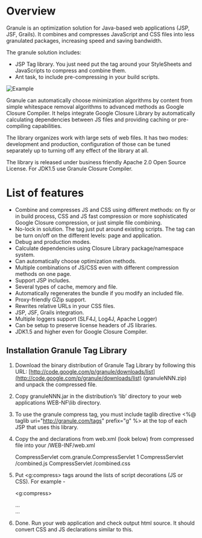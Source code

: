 Overview
=======
Granule is an optimization solution for Java-based web applications (JSP, JSF, Grails). It combines and compresses JavaScript and CSS files into less granulated packages, increasing speed and saving bandwidth.

The granule solution includes:
 -   JSP Tag library. You just need put the tag around your StyleSheets and JavaScripts to compress and combine them.
 -   Ant task, to include pre-compressing in your build scripts. 


![Example](https://sites.google.com/site/granuletag/_/rsrc/1297244554577/home/demojsphtml.png)

Granule can automatically choose minimization algorithms by content from simple whitespace removal algorithms to advanced methods as Google Closure Compiler. It helps integrate Google Closure Library by automatically calculating dependencies between JS files and providing caching or pre-compiling capabilities. 

The library organizes work with large sets of web files. It has two modes: development and production, configuration of those can be tuned separately up to turning off any effect of the library at all. 

The library is released under business friendly Apache 2.0 Open Source License. 
For JDK1.5 use Granule Closure Compiler.


List of features
===========
  *  Combine and compresses JS and CSS using different methods: on fly or in build process, CSS and JS fast compression or more sophisticated Google Closure compression, or just simple file combining. 
  *  No-lock in solution. The tag just put around existing scripts. The tag can be turn on/off on the different levels: page and application.
  *  Debug and production modes.
  *  Calculate dependencies using Closure Library package/namespace system.
  *  Can automatically choose optimization methods.
  *  Multiple combinations of JS/CSS even with different compression methods on one page.
  *  Support JSP includes.
  *  Several types of cache, memory and file.
  *  Automatically regenerates the bundle if you modify an included file.
  *  Proxy-friendly GZip support.
  *  Rewrites relative URLs in your CSS files.
  *  JSP, JSF, Grails integration.
  *  Multiple loggers support (SLF4J, Log4J, Apache Logger)
  *  Can be setup to preserve license headers of JS libraries.
  * JDK1.5 and higher even for Google Closure Compiler.

## Installation Granule Tag Library ##
1. Download the binary distribution of Granule Tag Library by following this URL: [http://code.google.com/p/granule/downloads/list](http://code.google.com/p/granule/downloads/list) (granuleNNN.zip) and unpack the compressed file.

2. Copy granuleNNN.jar in the distribution’s ‘lib’ directory to your web applications WEB-NF\lib directory.

3. To use the granule compress tag, you must include taglib directive <%@ taglib uri="http://granule.com/tags" prefix="g" %> at the top of each JSP that uses this library.

4. Copy the <servlet> and <servlet-mapping> declarations from web.xml (look below) from compressed file into your /WEB-INF/web.xml 

	<servlet>
		<servlet-name>CompressServlet</servlet-name>
		<servlet-class>com.granule.CompressServlet</servlet-class>
		<load-on-startup>1</load-on-startup>
	</servlet>
	<servlet-mapping>
		<servlet-name>CompressServlet</servlet-name>
		<url-pattern>/combined.js</url-pattern>
	</servlet-mapping>
	<servlet-mapping>
		<servlet-name>CompressServlet</servlet-name>
		<url-pattern>/combined.css</url-pattern>
	</servlet-mapping>

5. Put <g:compress> tags around the lists of script decorations (JS or CSS). For example -

    <g:compress>
      <link rel="stylesheet" type="text/css" href="css/dp.css"/>
      <link rel="stylesheet" type="text/css" href="css/demo.css"/>    
    </g:compress>
    ...
    <div id="datepicker"></div>
      <g:compress>
        <script type="text/javascript" src="common.js"/>
        <script type="text/javascript" src="closure/goog/base.js"/>
        <script>
          goog.require('goog.dom');
          goog.require('goog.date');
          goog.require('goog.ui.DatePicker');
       </script>
      <script type="text/javascript">
        var dp = new goog.ui.DatePicker();
        dp.render(document.getElementById('datepicker'));
      </script>
     </g:compress>
    ...


6.  Done. Run your web application and check output html source. It should convert CSS and JS declarations similar to this.

    <link rel="stylesheet" type="text/css" 
      href="/combined.css?id=cc4c21b0"/>    
    
    <script src="/combined.js?id=4658acf30"/>
